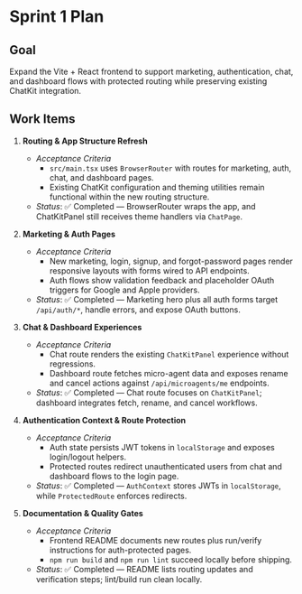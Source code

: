 # Sprint 1 Plan

## Goal
Expand the Vite + React frontend to support marketing, authentication, chat, and dashboard flows with protected routing while preserving existing ChatKit integration.

## Work Items

1. **Routing & App Structure Refresh**
   - *Acceptance Criteria*
     - `src/main.tsx` uses `BrowserRouter` with routes for marketing, auth, chat, and dashboard pages.
     - Existing ChatKit configuration and theming utilities remain functional within the new routing structure.
   - *Status*: ✅ Completed — BrowserRouter wraps the app, and ChatKitPanel still receives theme handlers via `ChatPage`.

2. **Marketing & Auth Pages**
   - *Acceptance Criteria*
     - New marketing, login, signup, and forgot-password pages render responsive layouts with forms wired to API endpoints.
     - Auth flows show validation feedback and placeholder OAuth triggers for Google and Apple providers.
   - *Status*: ✅ Completed — Marketing hero plus all auth forms target `/api/auth/*`, handle errors, and expose OAuth buttons.

3. **Chat & Dashboard Experiences**
   - *Acceptance Criteria*
     - Chat route renders the existing `ChatKitPanel` experience without regressions.
     - Dashboard route fetches micro-agent data and exposes rename and cancel actions against `/api/microagents/me` endpoints.
   - *Status*: ✅ Completed — Chat route focuses on `ChatKitPanel`; dashboard integrates fetch, rename, and cancel workflows.

4. **Authentication Context & Route Protection**
   - *Acceptance Criteria*
     - Auth state persists JWT tokens in `localStorage` and exposes login/logout helpers.
     - Protected routes redirect unauthenticated users from chat and dashboard flows to the login page.
   - *Status*: ✅ Completed — `AuthContext` stores JWTs in `localStorage`, while `ProtectedRoute` enforces redirects.

5. **Documentation & Quality Gates**
   - *Acceptance Criteria*
     - Frontend README documents new routes plus run/verify instructions for auth-protected pages.
     - `npm run build` and `npm run lint` succeed locally before shipping.
   - *Status*: ✅ Completed — README lists routing updates and verification steps; lint/build run clean locally.
